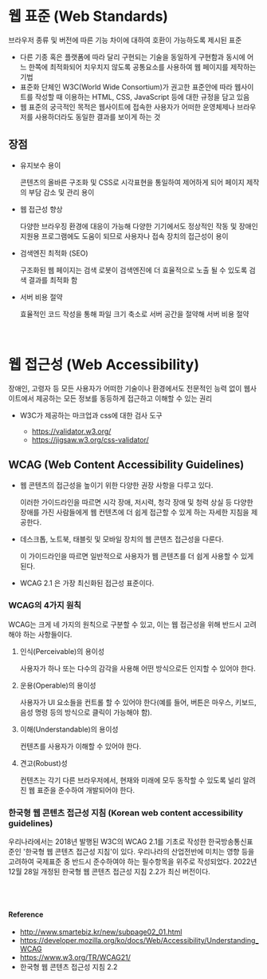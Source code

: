 # 웹 표준 (Web Standards)
브라우저 종류 및 버전에 따른 기능 차이에 대하여 호환이 가능하도록 제시된 표준
- 다른 기종 혹은 플랫폼에 따라 달리 구현되는 기술을 동일하게 구현함과 동시에 어느 한쪽에 최적화되어 치우치지 않도록 공통요소를 사용하여 웹 페이지를 제작하는 기법
- 표준화 단체인 W3C(World Wide Consortium)가 권고한 표준안에 따라 웹사이트를 작성할 때 이용하는 HTML, CSS, JavaScript 등에 대한 규정을 담고 있음
- 웹 표준의 궁극적인 목적은 웹사이트에 접속한 사용자가 어떠한 운영체제나 브라우저를 사용하더라도 동일한 결과를 보이게 하는 것

## 장점
- 유지보수 용이

    콘텐츠의 올바른 구조화 및 CSS로 시각표현을 통일하여 제어하게 되어 페이지 제작의 부담 감소 및 관리 용이
- 웹 접근성 향상

    다양한 브라우징 환경에 대응이 가능해 다양한 기기에서도 정상적인 작동 및 장애인 지원용 프로그램에도 도움이 되므로 사용자나 접속 장치의 접근성이 용이
- 검색엔진 최적화 (SEO)

    구조화된 웹 페이지는 검색 로봇이 검색엔진에 더 효율적으로 노출 될 수 있도록 검색 결과를 최적화 함
- 서버 비용 절약

    효율적인 코드 작성을 통해 파일 크기 축소로 서버 공간을 절약해 서버 비용 절약

<br>

# 웹 접근성 (Web Accessibility)
장애인, 고령자 등 모든 사용자가 어떠한 기술이나 환경에서도 전문적인 능력 없이 웹사이트에서 제공하는 모든 정보를 동등하게 접근하고 이해할 수 있는 권리
- W3C가 제공하는 마크업과 css에 대한 검사 도구

    - https://validator.w3.org/
    - https://jigsaw.w3.org/css-validator/


## WCAG (Web Content Accessibility Guidelines)
- 웹 콘텐츠의 접근성을 높이기 위한 다양한 권장 사항을 다루고 있다.

    이러한 가이드라인을 따르면 시각 장애, 저시력, 청각 장애 및 청력 상실 등 다양한 장애를 가진 사람들에게 웹 컨텐츠에 더 쉽게 접근할 수 있게 하는 자세한 지침을 제공한다.
- 데스크톱, 노트북, 태블릿 및 모바일 장치의 웹 콘텐츠 접근성을 다룬다.
    
    이 가이드라인을 따르면 일반적으로 사용자가 웹 콘텐츠를 더 쉽게 사용할 수 있게 된다.
- WCAG 2.1 은 가장 최신화된 접근성 표준이다.

### WCAG의 4가지 원칙
WCAG는 크게 네 가지의 원칙으로 구분할 수 있고, 이는 웹 접근성을 위해 반드시 고려해야 하는 사항들이다.
1. 인식(Perceivable)의 용이성

    사용자가 하나 또는 다수의 감각을 사용해 어떤 방식으로든 인지할 수 있어야 한다.
2. 운용(Operable)의 용이성

    사용자가 UI 요소들을 컨트롤 할 수 있어야 한다(예를 들어, 버튼은 마우스, 키보드, 음성 명령 등의 방식으로 클릭이 가능해야 함).
3. 이해(Understandable)의 용이성

    컨텐츠를 사용자가 이해할 수 있어야 한다.
4. 견고(Robust)성

    컨텐츠는 각기 다른 브라우저에서, 현재와 미래에 모두 동작할 수 있도록 널리 알려진 웹 표준을 준수하여 개발되어야 한다.

### 한국형 웹 콘텐츠 접근성 지침 (Korean web content accessibility guidelines)
우리나라에서는 2018년 발행된 W3C의 WCAG 2.1를 기초로 작성한 한국방송통신표준인 '한국형 웹 콘텐츠 접근성 지침'이 있다.
우리나라의 산업전반에 미치는 영향 등을 고려하여 국제표준 중 반드시 준수하여야 하는 필수항목을 위주로 작성되었다.
2022년 12월 28일 개정된 한국형 웹 콘텐츠 접근성 지침 2.2가 최신 버전이다.

<br><br>

#### Reference
- http://www.smartebiz.kr/new/subpage02_01.html
- https://developer.mozilla.org/ko/docs/Web/Accessibility/Understanding_WCAG
- https://www.w3.org/TR/WCAG21/
- 한국형 웹 콘텐츠 접근성 지침 2.2
